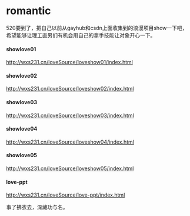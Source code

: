 # romantic
520要到了，把自己以前从gayhub和csdn上面收集到的浪漫项目show一下吧，希望能够让理工直男们有机会用自己的拿手技能让对象开心一下。

#### showlove01
http://wxs231.cn/loveSource/loveshow01/index.html


#### showlove02
http://wxs231.cn/loveSource/loveshow02/index.html


#### showlove03
http://wxs231.cn/loveSource/loveshow03/index.html


#### showlove04
http://wxs231.cn/loveSource/loveshow04/index.html


#### showlove05
http://wxs231.cn/loveSource/loveshow05/index.html


#### love-ppt
http://wxs231.cn/loveSource/love-ppt/index.html


事了拂衣去，深藏功与名。
